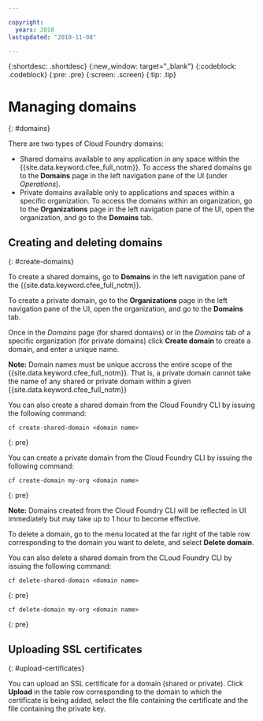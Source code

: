 ```yaml
---

copyright:
  years: 2018
lastupdated: "2018-11-08"

---
```


{:shortdesc: .shortdesc}
{:new_window: target="_blank"}
{:codeblock: .codeblock}
{:pre: .pre}
{:screen: .screen}
{:tip: .tip}


# Managing domains
{: #domains}

There are two types of Cloud Foundry domains:
* Shared domains available to any application in any space within the {{site.data.keyword.cfee_full_notm}}.  To access the shared domains go to the **Domains** page in the left navigation pane of the UI (under *Operations*).
* Private domains available only to applications and spaces within a specific organization.  To access the domains within an organization, go to the **Organizations** page in the left navigation pane of the UI, open the organization, and go to the **Domains** tab.

## Creating and deleting domains
{: #create-domains}

To create a shared domains, go to **Domains** in the left navigation pane of the {{site.data.keyword.cfee_full_notm}}.  

To create a private domain, go to the **Organizations** page in the left navigation pane of the UI, open the organization, and go to the **Domains** tab.

Once in the _Domains_ page (for shared domains) or in the _Domains_ tab of a specific organization (for private domains) click **Create domain** to create a domain, and enter a unique name.

**Note:** Domain names must be unique accross the entire scope of the {{site.data.keyword.cfee_full_notm}}.  That is, a private domain cannot take the name of any shared or private domain within a given {{site.data.keyword.cfee_full_notm}}

You can also create a shared domain from the Cloud Foundry CLI by issuing the following command:
  ```
  cf create-shared-domain <domain name>
  ```
  {: pre}
  
You can create a private domain from the Cloud Foundry CLI by issuing the following command:
  ```
  cf create-domain my-org <domain name>
  ```
  {: pre}
  
**Note:** Domains created from the Cloud Foundry CLI will be reflected in UI immediately but may take up to 1 hour to become effective.

To delete a domain, go to the menu located at the far right of the table row corresponding to the domain you want to delete, and select **Delete domain**.
  
You can also delete a shared domain from the CLoud Foundry CLI by issuing the following command:
  ```
  cf delete-shared-domain <domain name>
  ```
  {: pre}  
  
  ```
  cf delete-domain my-org <domain name>
  ```
  {: pre}
  
 
 ## Uploading SSL certificates
 {: #upload-certificates}
 
You can upload an SSL certificate for a domain (shared or private). Click **Upload** in the table row corresponding to the domain to which the certificate is being added, select the file containing the certificate and the file containing the private key.
  
